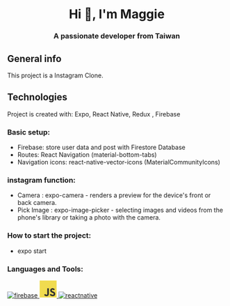 <h1 align="center">Hi 👋, I'm Maggie</h1>
<h3 align="center">A passionate developer from Taiwan</h3>

## General info

This project is a Instagram Clone.

<!-- <img src="https://maggiepractice.s3.amazonaws.com/quotegenerator2.gif" width="600" /> -->

<!-- Website Demo✨: https://105306005.github.io/Quote-practice/ -->

## Technologies

Project is created with: Expo, React Native, Redux , Firebase

### Basic setup:

- Firebase: store user data and post with Firestore Database
- Routes: React Navigation (material-bottom-tabs)
- Navigation icons: react-native-vector-icons (MaterialCommunityIcons)

### instagram function:

- Camera : expo-camera - renders a preview for the device's front or back camera.
- Pick Image : expo-image-picker - selecting images and videos from the phone's library or taking a photo with the camera.

### How to start the project:

- expo start

<h3 align="left">Languages and Tools:</h3>
<p align="left"> <a href="https://firebase.google.com/" target="_blank"> <img src="https://www.vectorlogo.zone/logos/firebase/firebase-icon.svg" alt="firebase" width="40" height="40"/> </a> <a href="https://developer.mozilla.org/en-US/docs/Web/JavaScript" target="_blank"> <img src="https://raw.githubusercontent.com/devicons/devicon/master/icons/javascript/javascript-original.svg" alt="javascript" width="40" height="40"/> </a> <a href="https://reactnative.dev/" target="_blank"> <img src="https://reactnative.dev/img/header_logo.svg" alt="reactnative" width="40" height="40"/> </a> </p>
